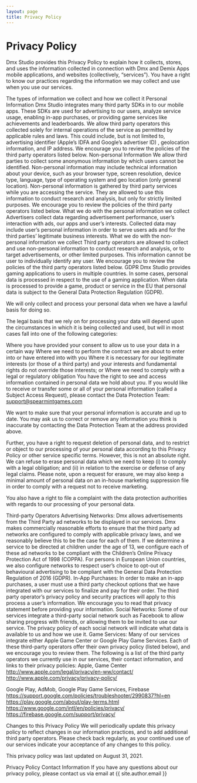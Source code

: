 ```yaml
---
layout: page
title: Privacy Policy 
---
```


# Privacy Policy

Dmx Studio provides this Privacy Policy to explain how it collects, stores, and uses the information collected in connection with Dmx and Demix Apps mobile applications, and websites (collectively, “services”). You have a right to know our practices regarding the information we may collect and use when you use our services.

The types of information we collect and how we collect it
Personal Information
Dmx Studio integrates many third party SDKs in to our mobile apps. These SDKs are used for advertising to our users, analyze service usage, enabling in-app purchases, or providing game services like achievements and leaderboards. We allow third party operators this collected solely for internal operations of the service as permitted by applicable rules and laws. This could include, but is not limited to, advertising identifier (Apple’s IDFA and Google’s advertiser ID) , geolocation information, and IP address. We encourage you to review the policies of the third party operators listed below.
Non-personal Information
We allow third parties to collect some anonymous information by which users cannot be identified. Non-personal information may include technical information about your device, such as your browser type, screen resolution, device type, language, type of operating system and geo location (only general location). Non-personal information is gathered by third party services while you are accessing the service. They are allowed to use this information to conduct research and analysis, but only for strictly limited purposes. We encourage you to review the policies of the third party operators listed below.
What we do with the personal information we collect
Advertisers collect data regarding advertisement performance, user’s interaction with ads, our apps and user’s interests. Collected data may include user’s personal information in order to serve users ads and for the third parties’ legitimate business interests.
What we do with the non-personal information we collect
Third party operators are allowed to collect and use non-personal information to conduct research and analysis, or to target advertisements, or other limited purposes. This information cannot be user to individually identify any user. We encourage you to review the policies of the third party operators listed below.
GDPR
Dmx Studio provides gaming applications to users in multiple countries. In some cases, personal data is processed in respect to the use of a gaming application. When data is processed to provide a game, product or service in the EU that personal data is subject to the General Data Protection Regulation (GDPR).

We will only collect and process your personal data when we have a lawful basis for doing so.

The legal basis that we rely on for processing your data will depend upon the circumstances in which it is being collected and used, but will in most cases fall into one of the following categories:

Where you have provided your consent to allow us to use your data in a certain way
Where we need to perform the contract we are about to enter into or have entered into with you
Where it is necessary for our legitimate interests (or those of a third party) and your interests and fundamental rights do not override those interests; or
Where we need to comply with a legal or regulatory obligation
You have the right to see and access information contained in personal data we hold about you. If you would like to receive or transfer some or all of your personal information (called a Subject Access Request), please contact the Data Protection Team: support@spearmintgames.com

We want to make sure that your personal information is accurate and up to date. You may ask us to correct or remove any information you think is inaccurate by contacting the Data Protection Team at the address provided above.

Further, you have a right to request deletion of personal data, and to restrict or object to our processing of your personal data according to this Privacy Policy or other service specific terms. However, this is not an absolute right. We can refuse to erase personal data which we need to keep (i) to comply with a legal obligation; and (ii) in relation to the exercise or defense of any legal claims. Please note, upon a request for erasure, we may also keep a minimal amount of personal data on an in-house marketing suppression file in order to comply with a request not to receive marketing.

You also have a right to file a complaint with the data protection authorities with regards to our processing of your personal data.

Third-party Operators
Advertising Networks: Dmx allows advertisements from the Third Party ad networks to be displayed in our services. Dmx makes commercially reasonable efforts to ensure that the third party ad networks are configured to comply with applicable privacy laws, and we reasonably believe this to be the case for each of them. If we determine a service to be directed at children under the age of 13, we configure each of these ad networks to be compliant with the Children’s Online Privacy Protection Act of 1998 (COPPA). For persons in European Union countries, we also configure networks to respect user’s choice to opt-out of behavioural advertising to be compliant with the General Data Protection Regulation of 2016 (GDPR).
In-App Purchases: In order to make an in-app purchases, a user must use a third party checkout options that we have integrated with our services to finalize and pay for their order. The third party operator’s privacy policy and security practices will apply to this process a user’s information. We encourage you to read that privacy statement before providing your information.
Social Networks: Some of our services integrate a third-party social network such as Facebook to allow sharing progress with friends, or allowing them to be invited to use our service. The privacy policy of each social network will indicate what data is available to us and how we use it.
Game Services: Many of our services integrate either Apple Game Center or Google Play Game Services. Each of these third-party operators offer their own privacy policy (listed below), and we encourage you to review them.
The following is a list of the third party operators we currently use in our services, their contact information, and links to their privacy policies:
Apple, Game Center
http://www.apple.com/legal/privacy/en-ww/contact/
http://www.apple.com/privacy/privacy-policy/

Google Play, AdMob, Google Play Game Services, Firebase
https://support.google.com/policies/troubleshooter/2990837?hl=en
https://play.google.com/about/play-terms.html
https://www.google.com/intl/en/policies/privacy/
https://firebase.google.com/support/privacy/

Changes to this Privacy Policy
We will periodically update this privacy policy to reflect changes in our information practices, and to add additional third party operators. Please check back regularly, as your continued use of our services indicate your acceptance of any changes to this policy.

This privacy policy was last updated on August 31, 2021.

Privacy Policy Contact Information
If you have any questions about our privacy policy, please contact us via email at {{ site.author.email }}